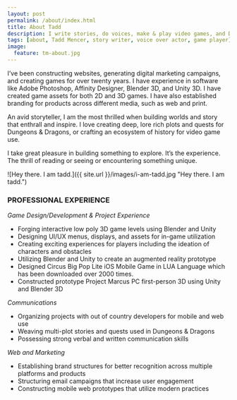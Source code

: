 ```yaml
---
layout: post
permalink: /about/index.html
title: About Tadd
description: I write stories, do voices, make & play video games, and Dungeons & Dragons. I run Cubelab Media. A father, husband, and generally friendly guy.
tags: [about, Tadd Mencer, story writer, voice over actor, game player]
image:
  feature: tm-about.jpg
---
```


I’ve been constructing websites, generating digital marketing campaigns, and creating games for over twenty years. I have experience in software like Adobe Photoshop, Affinity Designer, Blender 3D, and Unity 3D. I have created game assets for both 2D and 3D games. I have also established branding for products across different media, such as web and print.

An avid storyteller, I am the most thrilled when building worlds and story that enthrall and inspire. I love creating deep, lore rich plots and quests for Dungeons & Dragons, or crafting an ecosystem of history for video game use.

I take great pleasure in building something to explore. It’s the experience. The thrill of reading or seeing or encountering something unique.

![Hey there. I am tadd.]({{ site.url }}/images/i-am-tadd.jpg "Hey there. I am tadd.")


### PROFESSIONAL EXPERIENCE

_Game Design/Development & Project Experience_

* Forging interactive low poly 3D game levels using Blender and Unity
* Designing UI/UX menus, displays, and assets for in-game utilization
* Creating exciting experiences for players including the ideation of characters and obstacles
* Utilizing Blender and Unity to create an augmented reality prototype
* Designed Circus Big Pop Lite iOS Mobile Game in LUA Language which has been downloaded over 2000 times.
* Constructed prototype Project Marcus PC first-person 3D using Unity and Blender 3D

_Communications_

* Organizing projects with out of country developers for mobile and web use
* Weaving multi-plot stories and quests used in Dungeons & Dragons
* Possessing strong verbal and written communication skills

_Web and Marketing_

* Establishing brand structures for better recognition across multiple platforms and products
* Structuring email campaigns that increase user engagement
* Constructing mobile web prototypes that utilize modern practices